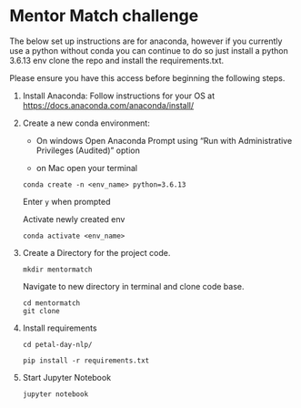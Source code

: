 # Mentor Match challenge


The below set up instructions are for anaconda, however if you currently use a python without conda you can continue to do so just install a python 3.6.13 env clone the repo and install the requirements.txt.


Please ensure you have this access before beginning the following steps.

1) Install Anaconda: Follow instructions for your OS at https://docs.anaconda.com/anaconda/install/

2) Create a new conda environment:

   - On windows Open Anaconda Prompt using “Run with Administrative Privileges (Audited)” option
   
   - on Mac open your terminal
   
   ``` 
   conda create -n <env_name> python=3.6.13
   
   ``` 
   Enter ```y``` when prompted
   
   Activate newly created env
   
   ```
   conda activate <env_name>
   
   ```
3) Create a Directory for the project code. 
   ``` 
   mkdir mentormatch
   ```
   Navigate to new directory in terminal and clone code base.
   ```
   cd mentormatch
   git clone 
   
   ```

4) Install requirements
   ```
   cd petal-day-nlp/
   
   pip install -r requirements.txt
   
   ```

5) Start Jupyter Notebook
   ```
   jupyter notebook
   ```


